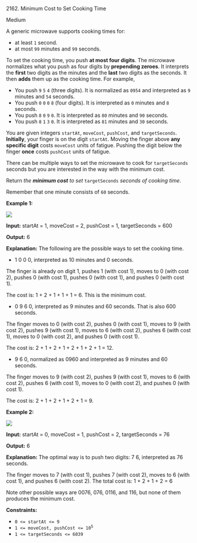 2162\. Minimum Cost to Set Cooking Time

Medium

A generic microwave supports cooking times for:

*   at least `1` second.
*   at most `99` minutes and `99` seconds.

To set the cooking time, you push **at most four digits**. The microwave normalizes what you push as four digits by **prepending zeroes**. It interprets the **first** two digits as the minutes and the **last** two digits as the seconds. It then **adds** them up as the cooking time. For example,

*   You push `9` `5` `4` (three digits). It is normalized as `0954` and interpreted as `9` minutes and `54` seconds.
*   You push `0` `0` `0` `8` (four digits). It is interpreted as `0` minutes and `8` seconds.
*   You push `8` `0` `9` `0`. It is interpreted as `80` minutes and `90` seconds.
*   You push `8` `1` `3` `0`. It is interpreted as `81` minutes and `30` seconds.

You are given integers `startAt`, `moveCost`, `pushCost`, and `targetSeconds`. **Initially**, your finger is on the digit `startAt`. Moving the finger above **any specific digit** costs `moveCost` units of fatigue. Pushing the digit below the finger **once** costs `pushCost` units of fatigue.

There can be multiple ways to set the microwave to cook for `targetSeconds` seconds but you are interested in the way with the minimum cost.

Return _the **minimum cost** to set_ `targetSeconds` _seconds of cooking time_.

Remember that one minute consists of `60` seconds.

**Example 1:**

![](https://assets.leetcode.com/uploads/2021/12/30/1.png)

**Input:** startAt = 1, moveCost = 2, pushCost = 1, targetSeconds = 600

**Output:** 6

**Explanation:** The following are the possible ways to set the cooking time.

- 1 0 0 0, interpreted as 10 minutes and 0 seconds.

The finger is already on digit 1, pushes 1 (with cost 1), moves to 0 (with cost 2), pushes 0 (with cost 1), pushes 0 (with cost 1), and pushes 0 (with cost 1).

The cost is: 1 + 2 + 1 + 1 + 1 = 6. This is the minimum cost.

- 0 9 6 0, interpreted as 9 minutes and 60 seconds. That is also 600 seconds.

The finger moves to 0 (with cost 2), pushes 0 (with cost 1), moves to 9 (with cost 2), pushes 9 (with cost 1), moves to 6 (with cost 2), pushes 6 (with cost 1), moves to 0 (with cost 2), and pushes 0 (with cost 1).

The cost is: 2 + 1 + 2 + 1 + 2 + 1 + 2 + 1 = 12.

- 9 6 0, normalized as 0960 and interpreted as 9 minutes and 60 seconds.

The finger moves to 9 (with cost 2), pushes 9 (with cost 1), moves to 6 (with cost 2), pushes 6 (with cost 1), moves to 0 (with cost 2), and pushes 0 (with cost 1).

The cost is: 2 + 1 + 2 + 1 + 2 + 1 = 9.

**Example 2:**

![](https://assets.leetcode.com/uploads/2021/12/30/2.png)

**Input:** startAt = 0, moveCost = 1, pushCost = 2, targetSeconds = 76

**Output:** 6

**Explanation:** The optimal way is to push two digits: 7 6, interpreted as 76 seconds.

The finger moves to 7 (with cost 1), pushes 7 (with cost 2), moves to 6 (with cost 1), and pushes 6 (with cost 2). The total cost is: 1 + 2 + 1 + 2 = 6

Note other possible ways are 0076, 076, 0116, and 116, but none of them produces the minimum cost.

**Constraints:**

*   `0 <= startAt <= 9`
*   <code>1 <= moveCost, pushCost <= 10<sup>5</sup></code>
*   `1 <= targetSeconds <= 6039`
